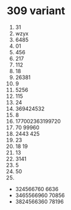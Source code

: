# 309 variant

1. 31
2. wzyx
3. 6485
4. 01
5. 456
6. 217
7. 112
8. 18
9. 26381
10. 9
11. 5256
12. 115
13. 24
14. 369424532
15. 8
16. 177002363199720
17. 70 99960
18. 2443 425
19. 23
20. 18 19
21. 13
22. 3141
23. 5
24. 50
25. 
- 324566760 6636
- 3465566960 70856
- 3824566360 78196